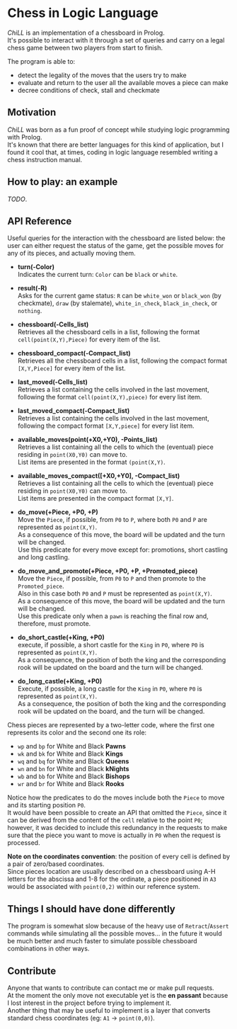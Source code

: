 # Chess in Logic Language
*ChiLL* is an implementation of a chessboard in Prolog.  
It's possible to interact with it through a set of queries and carry on a legal chess game between two players from start to finish.  

The program is able to:
- detect the legality of the moves that the users try to make
- evaluate and return to the user all the available moves a piece can make
- decree conditions of check, stall and checkmate

## Motivation
*ChiLL* was born as a fun proof of concept while studying logic programming with Prolog.  
It's known that there are better languages for this kind of application, but I found it cool that, at times, coding in logic language resembled writing a chess instruction manual.


## How to play: an example
*TODO*.


## API Reference
Useful queries for the interaction with the chessboard are listed below: the user can either request the status of the game, get the possible moves for any of its pieces, and actually moving them.  

- **turn(-Color)**  
  Indicates the current turn: ``Color`` can be ``black`` or ``white``.  

- **result(-R)**  
  Asks for the current game status: ``R`` can be ``white_won`` or ``black_won`` (by checkmate), ``draw`` (by stalemate), ``white_in_check``, ``black_in_check``, or ``nothing``.  

- **chessboard(-Cells_list)**  
  Retrieves all the chessboard cells in a list, following the format ``cell(point(X,Y),Piece)`` for every item of the list.  

- **chessboard_compact(-Compact\_list)**  
  Retrieves all the chessboard cells in a list, following the compact format ``[X,Y,Piece]`` for every item of the list.  

- **last_moved(-Cells\_list)**  
  Retrieves a list containing the cells involved in the last movement, following the format ``cell(point(X,Y),piece)`` for every list item.

- **last_moved_compact(-Compact_list)**  
  Retrieves a list containing the cells involved in the last movement, following the compact format ``[X,Y,piece]`` for every list item.

- **available_moves(point(+X0,+Y0), -Points\_list)**  
  Retrieves a list containing all the cells to which the (eventual) piece residing in ``point(X0,Y0)`` can move to.  
  List items are presented in the format ``(point(X,Y)``.

- **available_moves_compact([+X0,+Y0], -Compact\_list)**  
  Retrieves a list containing all the cells to which the (eventual) piece residing in ``point(X0,Y0)`` can move to.  
  List items are presented in the compact format ``[X,Y]``.

- **do_move(+Piece, +P0, +P)**  
  Move the ``Piece``, if possible, from ``P0`` to ``P``, where both ``P0`` and ``P`` are represented as ``point(X,Y)``.  
  As a consequence of this move, the board will be updated and the turn will be changed.  
  Use this predicate for every move except for: promotions, short castling and long castling.

- **do_move_and_promote(+Piece, +P0, +P, +Promoted_piece)**  
  Move the ``Piece``, if possible, from ``P0`` to ``P`` and then promote to the ``Promoted_piece``.  
  Also in this case both ``P0`` and ``P`` must be represented as ``point(X,Y)``.  
  As a consequence of this move, the board will be updated and the turn will be changed.  
  Use this predicate only when a ``pawn`` is reaching the final row and, therefore, must promote.

- **do_short_castle(+King, +P0)**  
  execute, if possible, a short castle for the ``King`` in ``P0``, where ``P0`` is represented as ``point(X,Y)``.  
  As a consequence, the position of both the king and the corresponding rook will be updated on the board and the turn will be changed.

- **do_long_castle(+King, +P0)**  
  Execute, if possible, a long castle for the ``King`` in ``P0``, where ``P0`` is represented as ``point(X,Y)``.  
  As a consequence, the position of both the king and the corresponding rook will be updated on the board, and the turn will be changed.  

Chess pieces are represented by a two-letter code, where the first one represents its color and the second one its role:
- ``wp`` and ``bp`` for White and Black **Pawns**
- ``wk`` and ``bk`` for White and Black **Kings**
- ``wq`` and ``bq`` for White and Black **Queens**
- ``wn`` and ``bn`` for White and Black **kNights**
- ``wb`` and ``bb`` for White and Black **Bishops**
- ``wr`` and ``br`` for White and Black **Rooks**

Notice how the predicates to do the moves include both the ``Piece`` to move and its starting position ``P0``.  
It would have been possible to create an API that omitted the ``Piece``, since it can be derived from the content of the ``cell`` relative to the point ``P0``; however, it was decided to include this redundancy in the requests to make sure that the piece you want to move is actually in ``P0`` when the request is processed.  

**Note on the coordinates convention**: the position of every cell is defined by a pair of zero/based coordinates.  
Since pieces location are usually described on a chessboard using A-H letters for the abscissa and 1-8 for the ordinate, a piece positioned in ``A3`` would be associated with ``point(0,2)`` within our reference system.

## Things I should have done differently
The program is somewhat slow because of the heavy use of ``Retract``/``Assert`` commands while simulating all the possible moves... in the future it would be much better and much faster to simulate possible chessboard combinations in other ways.

## Contribute
Anyone that wants to contribute can contact me or make pull requests.  
At the moment the only move not executable yet is the **en passant** because I lost interest in the project before trying to implement it.  
Another thing that may be useful to implement is a layer that converts standard chess coordinates (eg: ``A1`` -> ``point(0,0)``).
